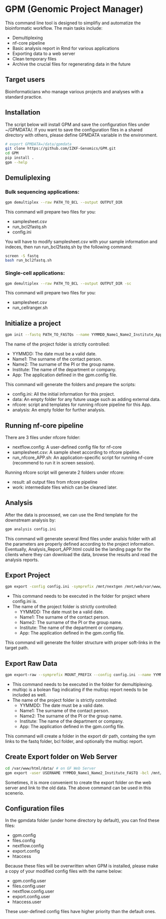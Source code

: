 # GPM (Genomic Project Manager)
This command line tool is designed to simplifiy and automatize the bioinformatic workflow. The main tasks include:
- Demultiplexing
- nf-core pipeline
- Basic analysis report in Rmd for various applications
- Exporting data to a web server
- Clean temporary files
- Archive the crucial files for regenerating data in the future

## Target users

Bioinformaticians who manage various projects and analyses with a standard practice.

## Installation

The script below will install GPM and save the configuration files under ~/GPMDATA/. If you want to save the configuration files in a shared directory with others, please define GPMDATA variable in the environment.
```bash
# export GPMDATA=/data/gpmdata
git clone https://github.com/IZKF-Genomics/GPM.git
cd GPM
pip install .
gpm --help
```

## Demuliplexing

### Bulk sequencing applications:

```bash
gpm demultiplex --raw PATH_TO_BCL --output OUTPUT_DIR
```
This command will prepare two files for you:
- samplesheet.csv
- run_bcl2fastq.sh
- config.ini

You will have to modify samplesheet.csv with your sample information and indeces, then run run_bcl2fastq.sh by the following command:
```bash
screen -S fastq
bash run_bcl2fastq.sh
```

### Single-cell applications:
```bash
gpm demultiplex --raw PATH_TO_BCL --output OUTPUT_DIR -sc
```
This command will prepare two files for you:
- samplesheet.csv
- run_cellranger.sh

## Initialize a project

```bash
gpm init --fastq PATH_TO_FASTQs --name YYMMDD_Name1_Name2_Institute_App
```

The name of the project folder is strictly controlled:
- YYMMDD: The date must be a valid date.
- Name1: The surname of the contact person.
- Name2: The surname of the PI or the group name.
- Institute: The name of the department or company.
- App: The application defined in the gpm.config file.

This command will generate the folders and prepare the scripts:
- config.ini: All the initial information for this project.
- data: An empty folder for any future usage such as adding external data.
- nfcore: script and templates for running nfcore pipeline for this App.
- analysis: An empty folder for further analysis.

## Running nf-core pipeline

There are 3 files under nfcore folder:
- nextflow.config: A user-defined config file for nf-core
- samplesheet.csv: A sample sheet according to nfcore pipeline.
- run_nfcore_APP.sh: An application-specific script for running nf-core (recommend to run it in screen session).

Running nfcore script will generate 2 folders under nfcore:
- result: all output files from nfcore pipeline
- work: intermediate files which can be cleaned later.

## Analysis

After the data is processed, we can use the Rmd template for the downstream analysis by:
```bash
gpm analysis config.ini
```

This command will generate several Rmd files under analsis folder with all the parameters are properly defined according to the project information. Eventually, Analysis_Report_APP.html could be the landing page for the clients where they can download the data, browse the results and read the analysis reports.

## Export Project
```bash
gpm export -config config.ini -symprefix /mnt/nextgen /mnt/web/var/www/html/data/YYMMDD_Name1_Name2_Institute_App
```
- This command needs to be executed in the folder for project where config.ini is.
- The name of the project folder is strictly controlled:
    - YYMMDD: The date must be a valid date.
    - Name1: The surname of the contact person.
    - Name2: The surname of the PI or the group name.
    - Institute: The name of the department or company.
    - App: The application defined in the gpm.config file.

This command will generate the folder structure with proper soft-links in the target path.

## Export Raw Data

```bash
gpm export-raw --symprefix MOUNT_PREFIX --config config.ini --name YYMMDD_Name1_Name2_Institute_App EXPORT_DIR_PATH
```
- This command needs to be executed in the folder for demultiplexing.
- multiqc is a bolean flag indicating if the multiqc report needs to be included as well.
- The name of the project folder is strictly controlled:
    - YYMMDD: The date must be a valid date.
    - Name1: The surname of the contact person.
    - Name2: The surname of the PI or the group name.
    - Institute: The name of the department or company.
    - App: The application defined in the gpm.config file.

This command will create a folder in the export dir path, containg the sym links to the fastq folder, bcl folder, and optionally the multiqc report.

## Create Export folder on Web Server
```bash
cd /var/www/html/data/ # on GF Web Server
gpm export -user USERNAME YYMMDD_Name1_Name2_Institute_FASTQ -bcl /mnt/PATH_to_BCL -fastq /mnt/PATH_to_FASTQ
```

Sometimes, it is more convenient to create the export folder on the web server and link to the old data. The above command can be used in this scenerio.

## Configuration files

In the gpmdata folder (under home directory by default), you can find these files:
- gpm.config
- files.config
- nextflow.config
- export.config
- htaccess

Because these files will be overwritten when GPM is installed, please make a copy of your modified config files with the name below:
- gpm.config.user
- files.config.user
- nextflow.config.user
- export.config.user
- htaccess.user

These user-defined config files have higher priority than the default ones.

